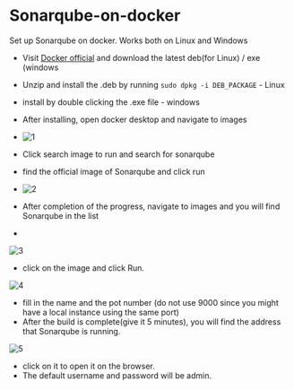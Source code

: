 # Sonarqube-on-docker
Set up Sonarqube on docker. Works both on Linux and Windows

- Visit  [Docker official](https://docs.docker.com/desktop/install/ubuntu/) and download the latest deb(for Linux) / exe (windows
- Unzip and install the .deb by running ```sudo dpkg -i DEB_PACKAGE``` - Linux
- install by double clicking the .exe file - windows
- After installing, open docker desktop and navigate to images
- 
  ![1](https://github.com/Team-AQ-PSI/Sonarqube-on-docker/assets/100823292/5b072b16-7827-4bae-94aa-7a0215fe6ae1)
  
- Click search image to run and search for sonarqube
- find the official image of Sonarqube and click run
- 
  ![2](https://github.com/Team-AQ-PSI/Sonarqube-on-docker/assets/100823292/e1e4f546-bd40-4c0f-8123-65d6edc55f22)

- After completion of the progress, navigate to images and you will find Sonarqube in the list
- 
![3](https://github.com/Team-AQ-PSI/Sonarqube-on-docker/assets/100823292/fb62c5da-cbda-4611-bbb6-1dc51e134c60)

- click on the image and click Run.
  
![4](https://github.com/Team-AQ-PSI/Sonarqube-on-docker/assets/100823292/e0aec2c8-dd47-41ff-8ce8-8a08afa86ba7)

- fill in the name and the pot number (do not use 9000 since you might have a local instance using the same port)
- After the build is complete(give it 5 minutes), you will find the address that Sonarqube is running.

![5](https://github.com/Team-AQ-PSI/Sonarqube-on-docker/assets/100823292/bd238581-464b-4872-a353-93d3a9bd7b12)

- click on it to open it on the browser.
- The default username and password will be admin.
